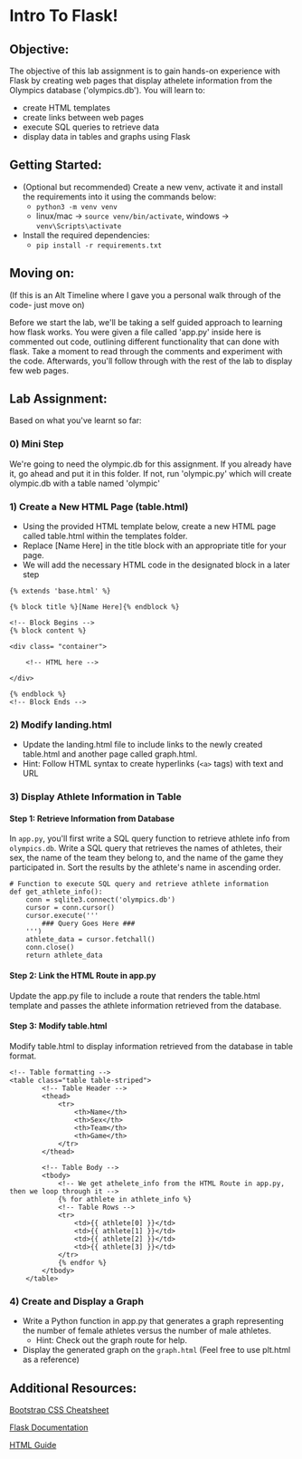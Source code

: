 # Intro To Flask!

## Objective:
The objective of this lab assignment is to gain hands-on experience with Flask by creating
web pages that display athelete information from the Olympics database ('olympics.db'). You will
learn to:
- create HTML templates
- create links between web pages
- execute SQL queries to retrieve data
- display data in tables and graphs using Flask

## Getting Started:
* (Optional but recommended) Create a new venv, activate it and install the requirements into it using the commands below:
    * `python3 -m venv venv`
    * linux/mac -> `source venv/bin/activate`, windows -> `venv\Scripts\activate`
* Install the required dependencies:
    * `pip install -r requirements.txt`

## Moving on:
(If this is an Alt Timeline where I gave you a personal walk through of the code- just move on)

Before we start the lab, we'll be taking a self guided approach to learning how flask works. You were given a file called 'app.py' inside here
is commented out code, outlining different functionality that can done with flask. Take a moment to read through the comments and
experiment with the code. Afterwards, you'll follow through with the rest of the lab to display few web pages.


## Lab Assignment:
Based on what you've learnt so far:

### 0) Mini Step
We're going to need the olympic.db for this assignment. If you already have it, go ahead and put it in this folder. If not, run 'olympic.py' which will create olympic.db with a table named 'olympic'

### 1) Create a New HTML Page (table.html)
* Using the provided HTML template below, create a new HTML page called table.html within the templates folder.
* Replace [Name Here] in the title block with an appropriate title for your page.
* We will add the necessary HTML code in the designated block in a later step

```
{% extends 'base.html' %}

{% block title %}[Name Here]{% endblock %}

<!-- Block Begins -->
{% block content %}

<div class= "container">

    <!-- HTML here -->

</div>

{% endblock %}
<!-- Block Ends -->
```

### 2) Modify landing.html
* Update the landing.html file to include links to the newly created table.html and another page called graph.html.
* Hint: Follow HTML syntax to create hyperlinks (`<a>` tags) with text and URL

### 3) Display Athlete Information in Table
#### Step 1: Retrieve Information from Database
In `app.py`, you'll first write a SQL query function to retrieve athlete info from `olympics.db`. Write a SQL query that retrieves the names of athletes, their sex, the name of the team they belong to, and the name of the game they
participated in. Sort the results by the athlete's name in ascending order.

```
# Function to execute SQL query and retrieve athlete information
def get_athlete_info():
    conn = sqlite3.connect('olympics.db')
    cursor = conn.cursor()
    cursor.execute('''
        ### Query Goes Here ###
    ''')
    athlete_data = cursor.fetchall()
    conn.close()
    return athlete_data
```

#### Step 2: Link the HTML Route in app.py
Update the app.py file to include a route that renders the table.html template and passes the athlete information retrieved from the database.

#### Step 3: Modify table.html
Modify table.html to display information retrieved from the database in table format.

```
<!-- Table formatting -->
<table class="table table-striped">
        <!-- Table Header -->
        <thead>
            <tr>
                <th>Name</th>
                <th>Sex</th>
                <th>Team</th>
                <th>Game</th>
            </tr>
        </thead>

        <!-- Table Body -->
        <tbody>
            <!-- We get athelete_info from the HTML Route in app.py, then we loop through it -->
            {% for athlete in athlete_info %}
            <!-- Table Rows -->
            <tr>
                <td>{{ athlete[0] }}</td>
                <td>{{ athlete[1] }}</td>
                <td>{{ athlete[2] }}</td>
                <td>{{ athlete[3] }}</td>
            </tr>
            {% endfor %}
        </tbody>
    </table>
```

### 4) Create and Display a Graph
* Write a Python function in app.py that generates a graph representing the number of female athletes versus the number of male athletes.
    * Hint: Check out the graph route for help.
* Display the generated graph on the `graph.html` (Feel free to use plt.html as a reference)


## Additional Resources:
[Bootstrap CSS Cheatsheet](https://getbootstrap.com/docs/5.0/examples/cheatsheet/)

[Flask Documentation](https://flask.palletsprojects.com/en/3.0.x/)

[HTML Guide](https://www.codecademy.com/learn/learn-html/modules/learn-html-elements/cheatsheet)



